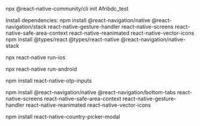 npx @react-native-community/cli init Afribdc_test

Install dependencies:
npm install @react-navigation/native @react-navigation/stack react-native-gesture-handler react-native-screens react-native-safe-area-context react-native-reanimated react-native-vector-icons
npm install @types/react @types/react-native @react-navigation/native-stack

npx react-native run-ios

npx react-native run-android

npm install react-native-otp-inputs

npm install @react-navigation/native @react-navigation/bottom-tabs react-native-screens react-native-safe-area-context react-native-gesture-handler react-native-reanimated react-native-vector-icons

npm install react-native-country-picker-modal
